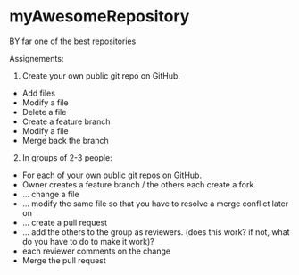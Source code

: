 # myAwesomeRepository
BY far one of the best repositories


Assignements:

 1. Create your own public git repo on GitHub.
  - Add files
  - Modify a file
  - Delete a file
  - Create a feature branch
  - Modify a file
  - Merge back the branch


2. In groups of 2-3 people:
  - For each of your own public git repos on GitHub.
  - Owner creates a feature branch / the others each create a fork.
  - ... change a file
  - ... modify the same file so that you have to resolve a merge conflict later on
  - ... create a pull request
  - ... add the others to the group as reviewers. 
  (does this work? if not, what do you have to do to make it work)?
  - each reviewer comments on the change 
  - Merge the pull request
